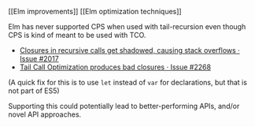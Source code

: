 [[Elm improvements]]
[[Elm optimization techniques]]

Elm has never supported CPS when used with tail-recursion even though CPS is kind of meant to be used with TCO.
- [Closures in recursive calls get shadowed, causing stack overflows · Issue #2017](https://github.com/elm/compiler/issues/2017)
- [Tail Call Optimization produces bad closures · Issue #2268](https://github.com/elm/compiler/issues/2268)

(A quick fix for this is to use `let` instead of `var` for declarations, but that is not part of ES5)

Supporting this could potentially lead to better-performing APIs, and/or novel API approaches.